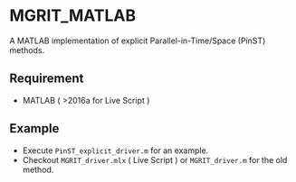 # MGRIT_MATLAB
A MATLAB implementation of explicit Parallel-in-Time/Space (PinST) methods.

## Requirement
- MATLAB ( >2016a for Live Script )

## Example
- Execute `PinST_explicit_driver.m` for an example.
- Checkout `MGRIT_driver.mlx` ( Live Script ) or `MGRIT_driver.m` for the old method.
